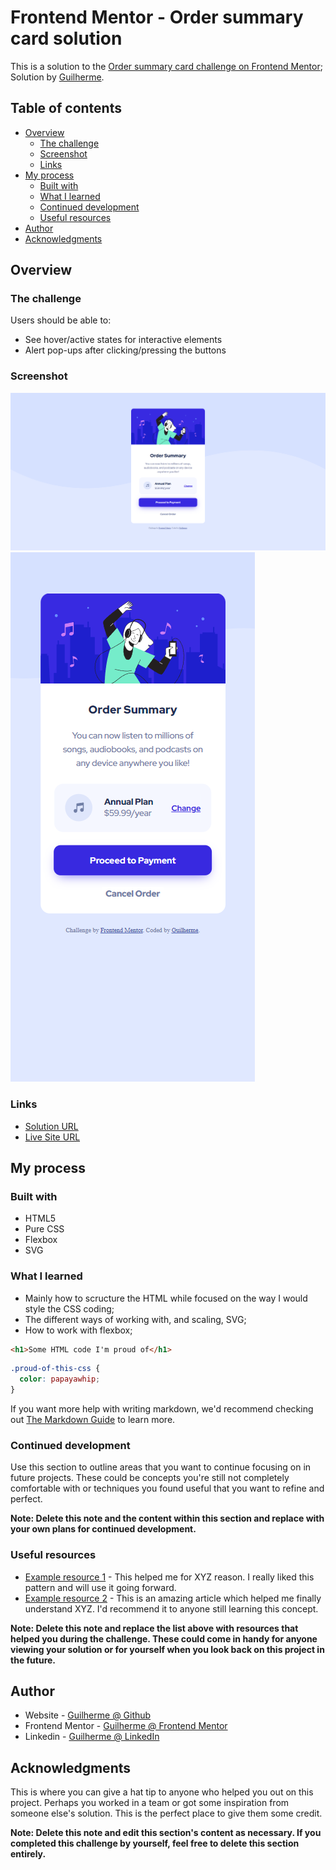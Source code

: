 # Frontend Mentor - Order summary card solution

This is a solution to the [Order summary card challenge on Frontend Mentor](https://www.frontendmentor.io/challenges/order-summary-component-QlPmajDUj); 
Solution by [Guilherme](https://github.com/dz03vc).

## Table of contents

- [Overview](#overview)
  - [The challenge](#the-challenge)
  - [Screenshot](#screenshot)
  - [Links](#links)
- [My process](#my-process)
  - [Built with](#built-with)
  - [What I learned](#what-i-learned)
  - [Continued development](#continued-development)
  - [Useful resources](#useful-resources)
- [Author](#author)
- [Acknowledgments](#acknowledgments)


## Overview

### The challenge

Users should be able to:

- See hover/active states for interactive elements
- Alert pop-ups after clicking/pressing the buttons

### Screenshot

![Desktop Version](https://github.com/dz03vc/orderSummaryComponent/blob/main/screenshotOrderSummaryDesktop.png?raw=true)
![Mobile Version](https://github.com/dz03vc/orderSummaryComponent/blob/main/screenshotOrderSummaryMobile.png?raw=true)

### Links

- [Solution URL](https://github.com/dz03vc/orderSummaryComponent)
- [Live Site URL](https://your-live-site-url.com)

## My process

### Built with

- HTML5
- Pure CSS 
- Flexbox
- SVG

### What I learned

- Mainly how to scructure the HTML while focused on the way I would style the CSS coding;
- The different ways of working with, and scaling, SVG;
- How to work with flexbox;



```html
<h1>Some HTML code I'm proud of</h1>
```
```css
.proud-of-this-css {
  color: papayawhip;
}
```

If you want more help with writing markdown, we'd recommend checking out [The Markdown Guide](https://www.markdownguide.org/) to learn more.


### Continued development

Use this section to outline areas that you want to continue focusing on in future projects. These could be concepts you're still not completely comfortable with or techniques you found useful that you want to refine and perfect.

**Note: Delete this note and the content within this section and replace with your own plans for continued development.**

### Useful resources

- [Example resource 1](https://www.example.com) - This helped me for XYZ reason. I really liked this pattern and will use it going forward.
- [Example resource 2](https://www.example.com) - This is an amazing article which helped me finally understand XYZ. I'd recommend it to anyone still learning this concept.

**Note: Delete this note and replace the list above with resources that helped you during the challenge. These could come in handy for anyone viewing your solution or for yourself when you look back on this project in the future.**

## Author

- Website - [Guilherme @ Github](https://github.com/dz03vc)
- Frontend Mentor - [Guilherme @ Frontend Mentor](https://www.frontendmentor.io/profile/dz03vc)
- Linkedin - [Guilherme @ LinkedIn](https://www.linkedin.com/in/guilherme-pinto-1b998b22/)


## Acknowledgments

This is where you can give a hat tip to anyone who helped you out on this project. Perhaps you worked in a team or got some inspiration from someone else's solution. This is the perfect place to give them some credit.

**Note: Delete this note and edit this section's content as necessary. If you completed this challenge by yourself, feel free to delete this section entirely.**

